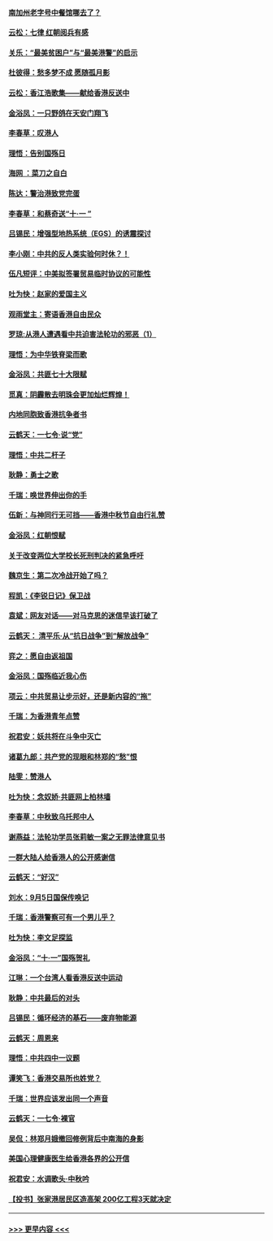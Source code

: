 #### [南加州老字号中餐馆哪去了？](../pages/nsc993/n11545120.md?t=09250701) 
#### [云松：七律 红朝阅兵有感](../pages/nsc993/n11542394.md?t=09250701) 
#### [关乐：“最美贫困户”与“最美港警”的启示](../pages/nsc993/n11542252.md?t=09250701) 
#### [杜彼得：愁多梦不成 愿随孤月影](../pages/nsc993/n11540296.md?t=09250701) 
#### [云松：香江浩歌集——献给香港反送中](../pages/nsc993/n11540149.md?t=09250701) 
#### [金浴凤：一只野鸽在天安门翔飞](../pages/nsc993/n11540280.md?t=09250701) 
#### [李春草：叹港人](../pages/nsc993/n11540119.md?t=09250701) 
#### [理悟：告别国殇日](../pages/nsc993/n11539610.md?t=09250701) 
#### [海网 ：菜刀之自白](../pages/nsc993/n11539597.md?t=09250701) 
#### [陈达：警治港致党完蛋](../pages/nsc993/n11538127.md?t=09250701) 
#### [李春草：和蔡奇送“十·一 ”](../pages/nsc993/n11537810.md?t=09250701) 
#### [吕锡民：增强型地热系统（EGS）的诱震探讨](../pages/nsc993/n11537765.md?t=09250701) 
#### [李小刚：中共的反人类实验何时休？！](../pages/nsc993/n11537669.md?t=09250701) 
#### [伍凡短评：中美拟签署贸易临时协议的可能性](../pages/nsc993/n11536773.md?t=09250701) 
#### [吐为快：赵家的爱国主义](../pages/nsc993/n11536750.md?t=09250701) 
#### [观雨堂主：寄语香港自由民众](../pages/nsc993/n11536735.md?t=09250701) 
#### [罗琼:从港人遭遇看中共迫害法轮功的邪恶（1）](../pages/nsc993/n11507862.md?t=09250701) 
#### [理悟：为中华铁脊梁而歌](../pages/nsc993/n11534458.md?t=09250701) 
#### [金浴凤：共匪七十大限赋](../pages/nsc993/n11534434.md?t=09250701) 
#### [觅真：阴霾散去明珠会更加灿烂辉煌！](../pages/nsc993/n11531858.md?t=09250701) 
#### [内地同胞致香港抗争者书](../pages/nsc993/n11531645.md?t=09250701) 
#### [云鹤天：一七令‧说“党”](../pages/nsc993/n11529099.md?t=09250701) 
#### [理悟：中共二杆子](../pages/nsc993/n11529046.md?t=09250701) 
#### [耿静：勇士之歌](../pages/nsc993/n11527562.md?t=09250701) 
#### [千瑞：唤世界伸出你的手](../pages/nsc993/n11526942.md?t=09250701) 
#### [伍新：与神同行无可挡——香港中秋节自由行礼赞](../pages/nsc993/n11526801.md?t=09250701) 
#### [金浴凤：红朝恨赋](../pages/nsc993/n11524312.md?t=09250701) 
#### [关于改变两位大学校长死刑判决的紧急呼吁](../pages/nsc993/n11524103.md?t=09250701) 
#### [魏京生：第二次冷战开始了吗？](../pages/nsc993/n11524023.md?t=09250701) 
#### [程凯：《李锐日记》保卫战](../pages/nsc993/n11522922.md?t=09250701) 
#### [袁斌：网友对话——对马克思的迷信早该打破了](../pages/nsc993/n11522561.md?t=09250701) 
#### [云鹤天： 清平乐‧从“抗日战争”到“解放战争”](../pages/nsc993/n11522917.md?t=09250701) 
#### [弈之：愿自由返祖国](../pages/nsc993/n11522810.md?t=09250701) 
#### [金浴凤：国殇临近我心伤](../pages/nsc993/n11522406.md?t=09250701) 
#### [项云：中共贸易让步示好，还是新内容的“拖”](../pages/nsc993/n11522395.md?t=09250701) 
#### [千瑞：为香港青年点赞](../pages/nsc993/n11521768.md?t=09250701) 
#### [祝君安：妖共将在斗争中灭亡](../pages/nsc993/n11520950.md?t=09250701) 
#### [诸葛九郎：共产党的现眼和林郑的“愁”恨](../pages/nsc993/n11520625.md?t=09250701) 
#### [陆雯：赞港人](../pages/nsc993/n11520609.md?t=09250701) 
#### [吐为快：念奴娇‧共匪网上柏林墙](../pages/nsc993/n11519122.md?t=09250701) 
#### [李春草：中秋致乌托邦中人](../pages/nsc993/n11518776.md?t=09250701) 
#### [谢燕益：法轮功学员张莉敏一案之无罪法律意见书](../pages/nsc993/n11517600.md?t=09250701) 
#### [一群大陆人给香港人的公开感谢信](../pages/nsc993/n11514797.md?t=09250701) 
#### [云鹤天：“好汉”](../pages/nsc993/n11513536.md?t=09250701) 
#### [刘水：9月5日国保传唤记](../pages/nsc993/n11513460.md?t=09250701) 
#### [千瑞：香港警察可有一个男儿乎？](../pages/nsc993/n11513109.md?t=09250701) 
#### [吐为快：李文足探监](../pages/nsc993/n11509622.md?t=09250701) 
#### [金浴凤：“十‧一”国殇贺礼](../pages/nsc993/n11509593.md?t=09250701) 
#### [江琳：一个台湾人看香港反送中运动](../pages/nsc993/n11509211.md?t=09250701) 
#### [耿静：中共最后的对头](../pages/nsc993/n11508308.md?t=09250701) 
#### [吕锡民：循环经济的基石——废弃物能源](../pages/nsc993/n11508212.md?t=09250701) 
#### [云鹤天：周恩来](../pages/nsc993/n11508055.md?t=09250701) 
#### [理悟：中共四中一议题](../pages/nsc993/n11507782.md?t=09250701) 
#### [谭笑飞：香港交易所也姓党？](../pages/nsc993/n11507753.md?t=09250701) 
#### [千瑞：世界应该发出同一个声音](../pages/nsc993/n11507290.md?t=09250701) 
#### [云鹤天：一七令‧裸官](../pages/nsc993/n11507177.md?t=09250701) 
#### [吴侃：林郑月娥撤回修例背后中南海的身影](../pages/nsc993/n11506876.md?t=09250701) 
#### [美国心理健康医生给香港各界的公开信](../pages/nsc993/n11506809.md?t=09250701) 
#### [祝君安：水调歌头‧中秋吟](../pages/nsc993/n11506758.md?t=09250701) 
#### [【投书】张家港居民区造高架 200亿工程3天就决定](../pages/nsc993/n11506682.md?t=09250701) 

----
#### [ >>> 更早内容 <<< ](../indexes/nsc993-earlier.md)
